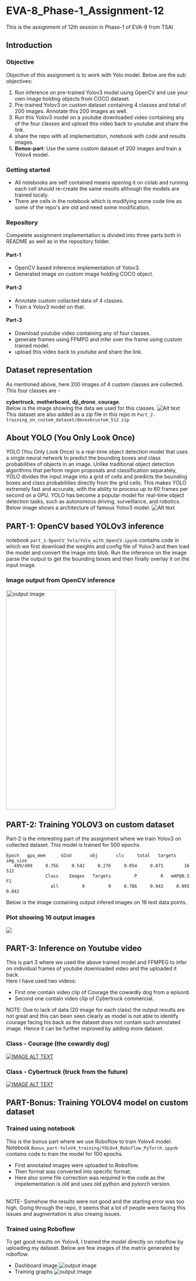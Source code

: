 # EVA-8_Phase-1_Assignment-12
This is the assignment of 12th session in Phase-1 of EVA-8 from TSAI

## Introduction

### Objective
Objective of this assignment is to work with Yolo model. Below are the sub objectives:
1. Run inference on pre-trained Yolov3 model using OpenCV and use your own image holding objects from COCO dataset.
2. Pre-trained Yolov3 on custom dataset containing 4 classes and total of 200 images. Annotate this 200 images as well.
3. Run this Yolov3 model on a youtube downloaded video containing any of the four classes and upload this video back to youtube and share the link.
4. share the repo with all implementation, notebook with code and results images.
4. **Bonus-part**: Use the same custom dataset of 200 images and train a Yolov4 model.

### Getting started
- All notebooks are self contained means opening it on colab and running each cell should re-create the same results although the models are trained localy.
- There are cells in the notebook which is modifying some code line as some of the repo's are old and need some modification.
### Repository 
Compelete assignment implementation is divided into three parts both in README as well as in the repository folder.

#### Part-1
- OpenCV based inference implementation of Yolov3.
- Generated image on custom image holding COCO object.

#### Part-2
- Annotate custom collacted data of 4 classes.
- Train a Yolov3 model on that.

#### Part-3
- Download youtube video containing any of four classes.
- generate frames using FFMPG and infer over the frame using custom trained model.
- upload this video back to youtube and share the link.

## Dataset representation
As mentioned above, here 200 images of 4 custom classes are collected. This four classes are -

 **cybertruck**, **motherboard**, **dji_drone**, **courage**.
<br>
Below is the image showing the data we used for this classes.
![Alt text](Part_2-training_on_custom_dataset/dataset.png?raw=true "model architecture")
This dataset are also added as a zip file in this repo in `Part_2-training_on_custom_dataset/deveshcustom_512.zip`

## About YOLO (You Only Look Once)
YOLO (You Only Look Once) is a real-time object detection model that uses a single neural network to predict the bounding boxes and class probabilities of objects in an image. Unlike traditional object detection algorithms that perform region proposals and classification separately, YOLO divides the input image into a grid of cells and predicts the bounding boxes and class probabilities directly from the grid cells. This makes YOLO extremely fast and accurate, with the ability to process up to 60 frames per second on a GPU. YOLO has become a popular model for real-time object detection tasks, such as autonomous driving, surveillance, and robotics.
<br>
Below image shows a architecture of famous Yolov3 model.
![Alt text](Part_2-training_on_custom_dataset/yolov3_arch.PNG?raw=true "model architecture")

## PART-1: OpenCV based YOLOv3 inference
notebook `part_1-OpenCV_Yolo/Yolo_with_OpenCV.ipynb` contains code in which we first download the weights and config file of Yolov3 and then load the model and convert the image into blob. Run the inference on the image parse the output to get the bounding boxes and then finally overlay it on the input image.
### Image output from OpenCV inference
<img src="Part_1-OpenCV_Yolo/image_out.jpg" width="300" height="600" title="output image">

## PART-2: Training YOLOV3 on custom dataset
Part-2 is the interesting part of the assignment where we train Yolov3 on collected dataset. This model is trained for 500 epochs.
```
Epoch   gpu_mem      GIoU       obj       cls     total   targets  img_size
   499/499     8.75G     0.542     0.276     0.054     0.871        16       512
               Class    Images   Targets         P         R   mAP@0.5        F1
                 all         9         9     0.786     0.943     0.995     0.842
```
Below is the image containing output infered images on 16 test data points.
### Plot showing 16 output images
<img src="Part_2-training_on_custom_dataset/16_output.png">

## PART-3: Inference on Youtube video
This is part 3 where we used the above trained model and FFMPEG to infer on individual frames of youtube downloaded video and the uploaded it back.
<br>
Here I have used two videos:
- First one contain video clip of Courage the cowardly dog from a episord.
- Second one contain video clip of Cybertruck commercial.

NOTE: Due to lack of data (20 image for each class) the output results are not great and this can been seen clearly as model is not able to identify courage facing his back as the dataset does not contain such annotated image. Hence it can be further improved by adding more dataset.
### Class - Courage (the cowardly dog)
[![IMAGE ALT TEXT](https://img.youtube.com/vi/mxIH-kjL918/0.jpg)](https://www.youtube.com/watch?v=Vnumdu73oUI)

### Class - Cybertruck (truck from the future)
[![IMAGE ALT TEXT](https://img.youtube.com/vi/J2U9Hmmpqhc/0.jpg)](https://www.youtube.com/watch?v=lrXfjzat3po)


## PART-Bonus: Training YOLOV4 model on custom dataset
### Trained using notebook
This is the bonus part where we use Roboflow to train Yolov4 model.
Notebook `Bonus_part-YoloV4_training/YOLOv4_Roboflow_PyTorch.ipynb` contains code to train the model for 100 epochs.

- First annotated images were uploaded to Roboflow.
- Then format was converted into specific format.
- Here also some file correction was required in the code as the impelementation is old and uses old python and pytorch version.
<br>
NOTE- Somehow the results were not good and the starting error was too high. Going through the repo, it seems that a lot of people were facing this issues and augmentation is also creaing issues.

### Trained using Roboflow
To get good results on Yolov4, I trained the model directly on roboflow by uploading my dataset.
Below are few images of the matrix generated by roboflow.
 - Dashboard image
    <img src="Bonus_part-YoloV4_training/dashboard.PNG" title="output image">
 - Training graphs
    <img src="Bonus_part-YoloV4_training/training_graph.PNG" title="output image">
